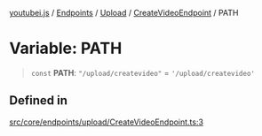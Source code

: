 [youtubei.js](../../../../../../../README.md) / [Endpoints](../../../../../README.md) / [Upload](../../../README.md) / [CreateVideoEndpoint](../README.md) / PATH

# Variable: PATH

> `const` **PATH**: `"/upload/createvideo"` = `'/upload/createvideo'`

## Defined in

[src/core/endpoints/upload/CreateVideoEndpoint.ts:3](https://github.com/LuanRT/YouTube.js/blob/eb21af33db708f0355f4fb15881f5d4fabc7b06c/src/core/endpoints/upload/CreateVideoEndpoint.ts#L3)
